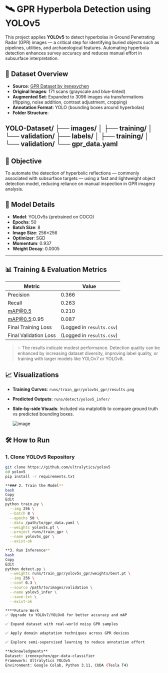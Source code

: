 # 🛰️ GPR Hyperbola Detection using YOLOv5

This project applies **YOLOv5** to detect hyperbolas in Ground Penetrating Radar (GPR) images — a critical step for identifying buried objects such as pipelines, utilities, and archaeological features. Automating hyperbola detection enhances survey accuracy and reduces manual effort in subsurface interpretation.

## 📁 Dataset Overview

- **Source**: [GPR Dataset by irenexychen](https://github.com/irenexychen/gpr-data-classifier/tree/master/hyperbola-classifier/images)
- **Original Images**: 171 scans (grayscale and blue-tinted)
- **Augmented Set**: Expanded to 3096 images via transformations (flipping, noise addition, contrast adjustment, cropping)
- **Annotation Format**: YOLO (bounding boxes around hyperbolas)
- **Folder Structure**:
  
YOLO-Dataset/
├── images/
│ ├── training/
│ └── validation/
├── labels/
│ ├── training/
│ └── validation/
└── gpr_data.yaml
---

## 🎯 Objective

To automate the detection of hyperbolic reflections — commonly associated with subsurface targets — using a fast and lightweight object detection model, reducing reliance on manual inspection in GPR imagery analysis.

## 🧠 Model Details

- **Model**: YOLOv5s (pretrained on COCO)
- **Epochs**: 50
- **Batch Size**: 8
- **Image Size**: 256×256
- **Optimizer**: SGD
- **Momentum**: 0.937
- **Weight Decay**: 0.0005

---

## 📊 Training & Evaluation Metrics

| Metric                | Value   |
|------------------------|---------|
| Precision              | 0.366   |
| Recall                 | 0.263   |
| mAP@0.5                | 0.210   |
| mAP@0.5:0.95           | 0.087   |
| Final Training Loss    | (Logged in `results.csv`) |
| Final Validation Loss  | (Logged in `results.csv`) |

> 💡 The results indicate modest performance. Detection quality can be enhanced by increasing dataset diversity, improving label quality, or training with larger models like YOLOv7 or YOLOv8.

## 📈 Visualizations

- **Training Curves**: `runs/train_gpr/yolov5s_gpr/results.png`
- **Predicted Outputs**: `runs/detect/yolov5_infer/`
- **Side-by-side Visuals**: Included via matplotlib to compare ground truth vs predicted bounding boxes.

  ![image](https://github.com/user-attachments/assets/7d6b05a2-3f06-4869-8b37-44d0c3300e26)

## 🛠️ How to Run

### 1. Clone YOLOv5 Repository
```bash
git clone https://github.com/ultralytics/yolov5
cd yolov5
pip install -r requirements.txt

**### 2. Train the Model**
bash
Copy
Edit
python train.py \
  --img 256 \
  --batch 8 \
  --epochs 50 \
  --data /path/to/gpr_data.yaml \
  --weights yolov5s.pt \
  --project runs/train_gpr \
  --name yolov5s_gpr \
  --exist-ok

**3. Run Inference**
bash
Copy
Edit
python detect.py \
  --weights runs/train_gpr/yolov5s_gpr/weights/best.pt \
  --img 256 \
  --conf 0.3 \
  --source /path/to/images/validation \
  --name yolov5_infer \
  --save-txt \
  --exist-ok

****Future Work
✅ Upgrade to YOLOv7/YOLOv8 for better accuracy and mAP

✅ Expand dataset with real-world noisy GPR samples

✅ Apply domain adaptation techniques across GPR devices

✅ Explore semi-supervised learning to reduce annotation effort

**Acknowledgments**
Dataset: irenexychen/gpr-data-classifier
Framework: Ultralytics YOLOv5
Environment: Google Colab, Python 3.11, CUDA (Tesla T4)
